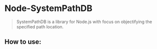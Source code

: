 # Node-SystemPathDB

> SystemPathDB is a library for Node.js with focus on objectifying the specified path location.

## How to use:
